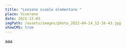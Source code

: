 ```yaml
---
title: "Lezione scuola elementare "
place: Viverone
date: 2021-12-03
imgPath: /assets/images/photo_2022-04-14_12-16-43.jpg
showCMS: true
---
```

aaa